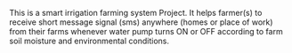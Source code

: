 This is a smart irrigation farming system Project. It helps farmer(s)  to receive short message signal (sms) anywhere (homes or place of work) from their farms whenever water pump turns ON or OFF according to farm soil moisture and environmental conditions.
